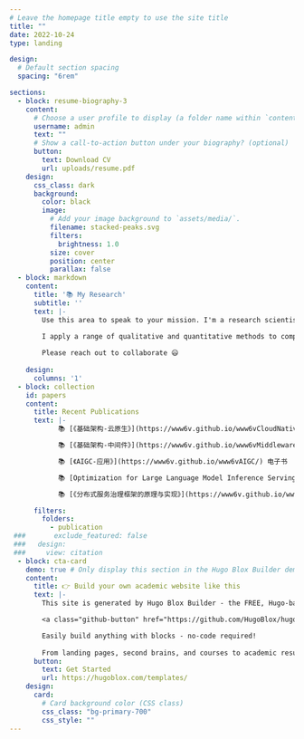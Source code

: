 ```yaml
---
# Leave the homepage title empty to use the site title
title: ""
date: 2022-10-24
type: landing

design:
  # Default section spacing
  spacing: "6rem"

sections:
  - block: resume-biography-3
    content:
      # Choose a user profile to display (a folder name within `content/authors/`)
      username: admin
      text: ""
      # Show a call-to-action button under your biography? (optional)
      button:
        text: Download CV
        url: uploads/resume.pdf
    design:
      css_class: dark
      background:
        color: black
        image:
          # Add your image background to `assets/media/`.
          filename: stacked-peaks.svg
          filters:
            brightness: 1.0
          size: cover
          position: center
          parallax: false
  - block: markdown
    content:
      title: '📚 My Research'
      subtitle: ''
      text: |-
        Use this area to speak to your mission. I'm a research scientist in the Moonshot team at DeepMind. I blog about machine learning, deep learning, and moonshots.

        I apply a range of qualitative and quantitative methods to comprehensively investigate the role of science and technology in the economy.
        
        Please reach out to collaborate 😃
        
    design:
      columns: '1'
  - block: collection
    id: papers
    content:
      title: Recent Publications
      text: |-
            📚 [《基础架构-云原生》](https://www6v.github.io/www6vCloudNative/) 电子书

            📚 [《基础架构-中间件》](https://www6v.github.io/www6vMiddleware/) 电子书

            📚 [《AIGC-应用》](https://www6v.github.io/www6vAIGC/) 电子书

            📚 [Optimization for Large Language Model Inference Serving: from Algorithms to Systems](https://pan.quark.cn/s/d3abb1b549b2)   博士论文  

            📚 [《分布式服务治理框架的原理与实现》](https://www6v.github.io/www6vHome/yan.html)  硕士论文

      filters:
        folders:
          - publication
 ###       exclude_featured: false
 ###   design:
 ###     view: citation
  - block: cta-card
    demo: true # Only display this section in the Hugo Blox Builder demo site
    content:
      title: 👉 Build your own academic website like this
      text: |-
        This site is generated by Hugo Blox Builder - the FREE, Hugo-based open source website builder trusted by 250,000+ academics like you.

        <a class="github-button" href="https://github.com/HugoBlox/hugo-blox-builder" data-color-scheme="no-preference: light; light: light; dark: dark;" data-icon="octicon-star" data-size="large" data-show-count="true" aria-label="Star HugoBlox/hugo-blox-builder on GitHub">Star</a>

        Easily build anything with blocks - no-code required!
        
        From landing pages, second brains, and courses to academic resumés, conferences, and tech blogs.
      button:
        text: Get Started
        url: https://hugoblox.com/templates/
    design:
      card:
        # Card background color (CSS class)
        css_class: "bg-primary-700"
        css_style: ""
---
```

